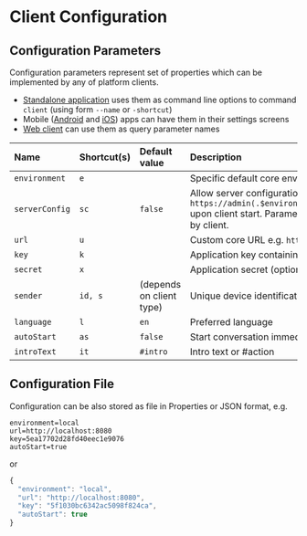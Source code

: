 # Client Configuration

## Configuration Parameters

Configuration parameters represent set of properties which can be implemented by any of platform clients.

* [Standalone application](standalone/) uses them as command line options to command `client` \(using form `--name` or `-shortcut`\)
* Mobile \([Android](android.md) and [iOS](ios.md)\) apps can have them in their settings screens
* [Web client](web.md) can use them as query parameter names

| Name | Shortcut\(s\) | Default value | Description |
| :--- | :--- | :--- | :--- |
| `environment` | `e` |  | Specific default core environment type  `local`,`preview` |
| `serverConfig` | `sc` | `false` | Allow server configuration - it will be downloaded from URL `https://admin(.$environment).promethist.com/client/deviceConfig/$sender` upon client start. Parameters loaded from server will override parameters set by client. |
| `url` | `u` |  | Custom core URL e.g. `https://core.promethist.my-company.com` |
| `key` | `k` |  | Application key containing value `appId` or `:dialogueId` |
| `secret` | `x` |  | Application secret \(optional - some may require it\) |
| `sender` | `id, s` | \(depends on  client type\) | Unique device identification |
| `language` | `l` | `en` | Preferred language |
| `autoStart` | `as` | `false` | Start conversation immediately |
| `introText` | `it` | `#intro` | Intro text or \#action |

## Configuration File

Configuration can be also stored as file in Properties or JSON format, e.g.

```text
environment=local
url=http://localhost:8080
key=5ea17702d28fd40eec1e9076
autoStart=true
```

or

```javascript
{
  "environment": "local",
  "url": "http://localhost:8080",
  "key": "5f1030bc6342ac5098f824ca",
  "autoStart": true
}
```



